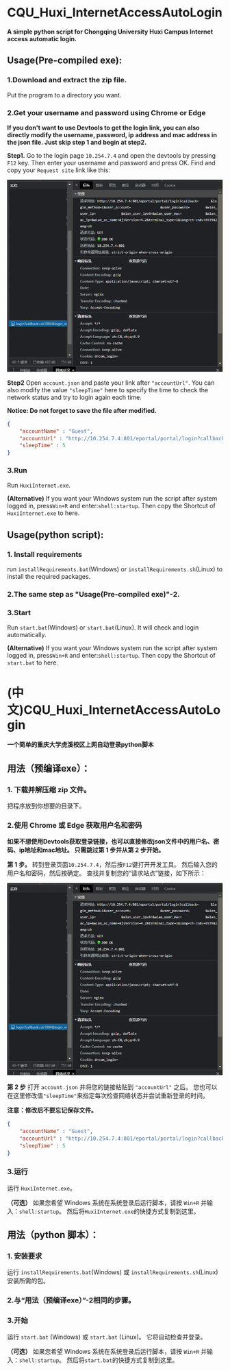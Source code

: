 # CQU_Huxi_InternetAccessAutoLogin

**A simple python script for Chongqing University Huxi Campus Internet access automatic login.**

## Usage(Pre-compiled exe):

### 1.Download and extract the zip file. 

Put the program to a directory you want.

### 2.Get your username and password using Chrome or Edge

**If you don't want to use Devtools to get the login link, you can also directly modify the username, password, ip address and mac address in the json file. Just skip step 1 and begin at step2.**

**Step1.** Go to the login page `10.254.7.4` and open the devtools by pressing `F12` key. Then enter your username and password and press OK. Find and copy your `Request site` link like this:

<img src=".\pics\1.png" alt="1" style="zoom:90%;" />

**Step2** Open `account.json` and paste your link after `"accountUrl"`. You can also modify the value `"sleepTime"` here to specify the time to check the network status and try to login again each time.

**Notice: Do not forget to save the file after modified.**

```json
{
    "accountName" : "Guest",
    "accountUrl" : "http://10.254.7.4:801/eportal/portal/login?callback=dr1004&login_method=1&user_account=,0,20000000&user_password=20000000&wlan_user_ip=10.0.0.1&wlan_user_ipv6=&wlan_user_mac=ffffffffffff&wlan_ac_ip=&wlan_ac_name=&jsVersion=4.2&terminal_type=1&lang=zh-cn&v=1891&lang=zh",
    "sleepTime" : 5
}
```

### 3.Run

Run `HuxiInternet.exe`.

**(Alternative)** If you want your Windows system run the script after system logged in, press`Win+R` and enter:`shell:startup`. Then copy the Shortcut of `HuxiInternet.exe` to here.



## Usage(python script):

### 1. Install requirements

run `installRequirements.bat`(Windows) or `installRequirements.sh`(Linux) to install the required packages.

### 2.The same step as "Usage(Pre-compiled exe)"-2.

### 3.Start

Run `start.bat`(Windows) or `start.bat`(Linux). It will check and login automatically.

**(Alternative)** If you want your Windows system run the script after system logged in, press`Win+R` and enter:`shell:startup`. Then copy the Shortcut of `start.bat` to here.









# (中文)CQU_Huxi_InternetAccessAutoLogin

**一个简单的重庆大学虎溪校区上网自动登录python脚本**

## 用法（预编译exe）：

### 1. 下载并解压缩 zip 文件。

把程序放到你想要的目录下。

### 2.使用 Chrome 或 Edge 获取用户名和密码

**如果不想使用Devtools获取登录链接，也可以直接修改json文件中的用户名、密码、ip地址和mac地址。 只需跳过第 1 步并从第 2 步开始。**

**第 1 步。** 转到登录页面`10.254.7.4`，然后按`F12`键打开开发工具。 然后输入您的用户名和密码，然后按确定。 查找并复制您的“请求站点”链接，如下所示：

<img src=".\pics\1.png" alt="1" style="缩放:90%;" />

**第 2 步** 打开 `account.json` 并将您的链接粘贴到 `"accountUrl"` 之后。 您也可以在这里修改值`"sleepTime"`来指定每次检查网络状态并尝试重新登录的时间。

**注意：修改后不要忘记保存文件。**

```json
{
    "accountName" : "Guest",
    "accountUrl" : "http://10.254.7.4:801/eportal/portal/login?callback=dr1004&login_method=1&user_account=,0,20000000&user_password=20000000&wlan_user_ip=10.0.0.1&wlan_user_ipv6=&wlan_user_mac=ffffffffffff&wlan_ac_ip=&wlan_ac_name=&jsVersion=4.2&terminal_type=1&lang=zh-cn&v=1891&lang=zh",
    "sleepTime" : 5
}
```

### 3.运行

运行 `HuxiInternet.exe`。

**（可选）** 如果您希望 Windows 系统在系统登录后运行脚本，请按 `Win+R` 并输入：`shell:startup`。 然后将`HuxiInternet.exe`的快捷方式复制到这里。



## 用法（python 脚本）：

### 1. 安装要求

运行 `installRequirements.bat`(Windows) 或 `installRequirements.sh`(Linux) 安装所需的包。

### 2.与“用法（预编译exe）”-2相同的步骤。

### 3.开始

运行 `start.bat` (Windows) 或 `start.bat` (Linux)。 它将自动检查并登录。

**（可选）** 如果您希望 Windows 系统在系统登录后运行脚本，请按 `Win+R` 并输入：`shell:startup`。 然后将`start.bat`的快捷方式复制到这里。